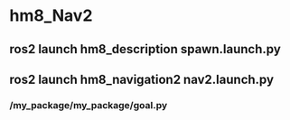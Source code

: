 # hm8_Nav2
## ros2 launch hm8_description spawn.launch.py 
## ros2 launch hm8_navigation2 nav2.launch.py
### /my_package/my_package/goal.py
